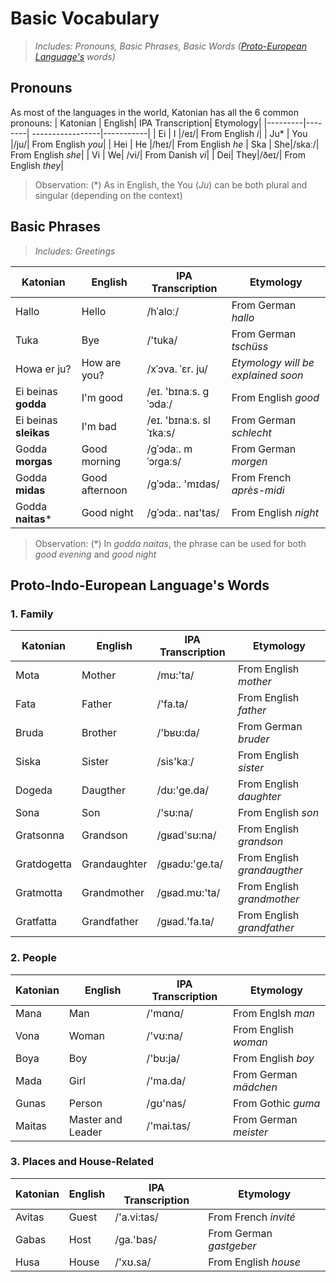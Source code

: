 # Basic Vocabulary
> _Includes: Pronouns, Basic Phrases, Basic Words ([Proto-European Language's](https://en.wikipedia.org/wiki/Proto-Indo-European_language) words)_

 ## Pronouns
 As most of the languages in the world, Katonian has all the 6 common pronouns:
 | Katonian | English| IPA Transcription| Etymology|
 |---------|--------| -----------------|-----------|
 | Ei | I |/eɪ/| From English _i_|
 | Ju* | You |/ju/| From English _you_|
 | Hei | He |/heɪ/| From English _he_
 | Ska | She|/skaː/| From English _she_|
 | Vi | We| /vi/| From Danish _vi_|
 | Dei| They|/ðeɪ/| From English _they_|
 > Observation: (*) As in English, the You (_Ju_) can be both plural and singular (depending on the context)

## Basic Phrases
> _Includes: Greetings_

| Katonian | English| IPA Transcription| Etymology|
 |---------|--------| -----------------|----------|
 |Hallo | Hello| /hˈaloː/| From German _hallo_|
 |Tuka | Bye| /'tuka/| From German _tschüss_|
 |Howa er ju?|How are you?|/xˈɔva. ˈɛr. ju/| _Etymology will be explained soon_|
 |Ei beinas **godda**|I'm good|/eɪ. 'bɪnaːs. ɡˈɔdaː/|From English _good_|
 |Ei beinas **sleikas**|I'm bad|/eɪ. 'bɪnaːs. slˈɪkaːs/|From German _schlecht_|
 |Godda **morgas**|Good morning|/ɡˈɔdaː. mˈɔɾɡaːs/|From German _morgen_|
 |Godda **midas**|Good afternoon|/ɡˈɔdaː. 'mɪdas/|From French _après-midi_|
 |Godda **naitas***|Good night|/ɡˈɔdaː. naɪ'tas/|From English _night_|
> Observation: (*) In _godda naitas_, the phrase can be used for both _good evening_ and _good night_

## Proto-Indo-European Language's Words
### 1. Family 
| Katonian | English| IPA Transcription| Etymology|
 |---------|--------| -----------------|----------|
 | Mota |Mother|/mʊ:'ta/|From English _mother_|
 | Fata|Father|/'fa.ta/|From English _father_|
 |Bruda|Brother|/'bʁʊ:da/|From German _bruder_|
 |Siska|Sister|/sis'kaː/|From English _sister_|
 |Dogeda|Daugther|/dʊ:'ge.da/|From English _daughter_|
 |Sona|Son|/'sʊ:na/|From English _son_|
 |Gratsonna|Grandson|/gʁad'sʊ:na/|From English _grandson_|
 |Gratdogetta|Grandaughter|/gʁadʊ:'ge.ta/|From English _grandaugther_|
 |Gratmotta|Grandmother|/gʁad.mʊ:'ta/|From English _grandmother_|
 |Gratfatta|Grandfather|/gʁad.'fa.ta/|From English _grandfather_|

 ### 2. People
 | Katonian | English| IPA Transcription| Etymology|
 |---------|--------| -----------------|----------|
 | Mana|Man|/'mɑnɑ/|From Englsh _man_|
 |Vona|Woman|/'vʊ:na/|From English _woman_|
 |Boya|Boy|/'bʊ:ja/|From English _boy_|
 |Mada|Girl|/'ma.da/|From German _mädchen_|
 |Gunas|Person|/gʊ'nas/|From Gothic _guma_|
 |Maitas|Master and Leader|/'mai.tas/|From German _meister_|

 ### 3. Places and House-Related
 | Katonian | English| IPA Transcription| Etymology|
 |---------|--------| -----------------|----------|
 |Avitas|Guest|/'a.vi:tas/|From French _invité_|
 |Gabas|Host|/ga.'bas/|From German _gastgeber_|
 |Husa|House|/'xʊ.sa/|From English _house_|
